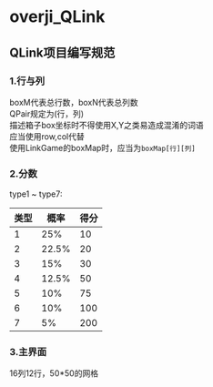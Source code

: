 # overji_QLink

## QLink项目编写规范
### 1.行与列
boxM代表总行数，boxN代表总列数     
QPair规定为(行，列)   
描述箱子box坐标时不得使用X,Y之类易造成混淆的词语     
应当使用row,col代替       
使用LinkGame的boxMap时，应当为`boxMap[行][列]`

### 2.分数
type1 ~ type7:
<table>
<thead>
<th>类型</th>
<th>概率</th>
<th>得分</th>
</thead>
<tbody>
<tr>
<td>1</td>
<td>25%</td>
<td>10</td>
</tr>
<tr>
<td>2</td>
<td>22.5%</td>
<td>20</td>
</tr>
<tr>
<td>3</td>
<td>15%</td>
<td>30</td>
</tr>
<tr>
<td>4</td>
<td>12.5%</td>
<td>50</td>
</tr>
<tr>
<td>5</td>
<td>10%</td>
<td>75</td>
</tr>
<tr>
<td>6</td>
<td>10%</td>
<td>100</td>
</tr>
<tr>
<td>7</td>
<td>5%</td>
<td>200</td>
</tr>
</tbody>
</table>

### 3.主界面
16列12行，50*50的网格
